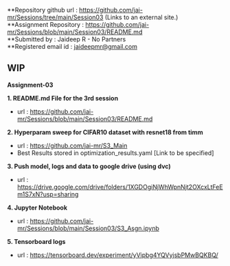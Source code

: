 **Repository github url : https://github.com/jai-mr/Sessions/tree/main/Session03 (Links to an external site.)</br>
**Assignment Repository : https://github.com/jai-mr/Sessions/blob/main/Session03/README.md </br>
**Submitted by : Jaideep R - No Partners</br>
**Registered email id : jaideepmr@gmail.com</br>

WIP
----
<b>Assignment-03</b>

<b>1. README.md File for the 3rd session</b>

- url : https://github.com/jai-mr/Sessions/blob/main/Session03/README.md

<b>2. Hyperparam sweep for CIFAR10 dataset with resnet18 from timm</b>

- url : https://github.com/jai-mr/S3_Main
- Best Results stored in optimization_results.yaml [Link to be specified]

<b>3. Push model, logs and data to google drive (using dvc)</b>

- url : https://drive.google.com/drive/folders/1XGDOgiNjWhWpnNjt2OXcxLtFeEm1S7xN?usp=sharing

<b>4. Jupyter Notebook</b>
- url : https://github.com/jai-mr/Sessions/blob/main/Session03/S3_Asgn.ipynb
 
<b>5. Tensorboard logs</b>

- url : https://tensorboard.dev/experiment/yVipbg4YQVyjsbPMwBQKBQ/</b>


